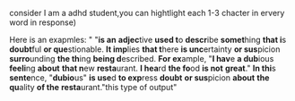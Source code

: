 consider I am a adhd student,you can hightlight each 1-3 chacter in ervery word in response)

Here is an exapmles: 
"
"**is an** **adjec**tive **used t**o **descr**ibe **somet**hing **that i**s **doubt**ful **or que**stionable. **It imp**lies **that t**here **is unc**ertainty **or sus**picion **surro**unding **the th**ing **being d**escribed. **For ex**ample, "**I hav**e **a dub**ious **feeli**ng **about** **that n**ew **resta**urant. **I hea**rd **the fo**od **is not** **great**." **In thi**s **sente**nce, "**dubio**us" **is use**d **to exp**ress **doubt** **or sus**picion **about** **the qu**ality **of the** **resta**urant."this type of output"
